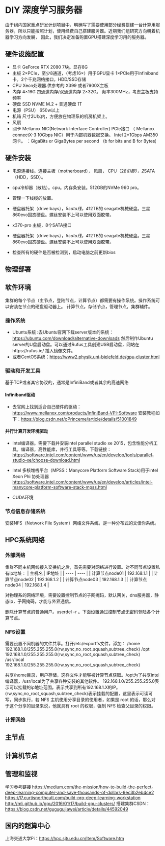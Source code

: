 
 # DIY 深度学习服务器

由于组内国家重点研发计划项目中，明确写了需要使用部分经费搭建一台计算用服务器，所以只能按照计划，使用经费自己搭建服务器。近期我们组研究方向朝着机器学习方向发展，
因此，我们决定准备购置GPU搭建深度学习用的服务器。

## 硬件设施配置
- 显卡 GeForce RTX 2080  7块。显存8G 
- 主板  2×PCIe，至少8通道，（考虑16×）用于GPU显卡 1×PCIe用于Infiniband卡，2个千兆网络接口，HDD/SSD存储
- CPU Xeon处理器.供参考的 X399 或者7900X主板
- 内存  4×16G 四通道内存/双通道内存  2×32G。 频率300MHz，考虑主板支持频率
- 硬盘 SSD NVME M.2 + 普通硬盘 1T
- 电源（PSU） 650w以上
- 机箱 尺寸2U以内，方便放在物理系的机房机架上。
- 风扇
- 网卡 Mellanox NIC(Network Interface Controller)  PCIe接口 （ Mellanox connectX-3 10Gbps NIC）用于内部机器数据交换。 Intel 2*1Gbps AM350 网卡。
：GigaBits or GigaBytes per second （b for bits and B for Bytes)

## 硬件安装
- 电源连接线。连接主板（motherboard）， 风扇， CPU（2*8引脚），2*SATA（HDD，SSD）。
- cpu冷却器（散热）。cpu。内存条安装。512GB的NVMe 960 pro。
- 管理一下线缆的放置。
- 硬盘器托架（drive bays），5*sata线。4*12TB的 seagate机械硬盘。三星860evo固态硬盘。螺丝安装不上可以使用双面胶带。
- x370-pro 主板，8个SATA接口

- 硬盘器托架（drive bays），5*sata线。4*12TB的 seagate机械硬盘。三星860evo固态硬盘。螺丝安装不上可以使用双面胶带。
- 检查所有的硬件是否被检测到，启动电脑之前更新bios
## 物理部署

## 软件环境
集群的每个节点（主节点，登陆节点，计算节点）都需要有操作系统。操作系统可以安装在节点的硬盘驱动器上。
计算节点，存储节点，管理节点，集群辅件。
### 操作系统
- Ubuntu系统 :去Ubuntu官网下载server版本的系统：https://ubuntu.com/download/alternative-downloads 然后制作Ubuntu server的U盘启动盘。可以通过Rufus工具创建USB启动盘，网站在https://rufus.ie/ 插入镜像文件。
- 或者CentOS系统：https://www2.physik.uni-bielefeld.de/gpu-cluster.html
### 驱动和开发工具

基于TCP或者其它协议的，通常是InfiniBand或者其余的高速网络
#### Infiniband驱动
- 去官网上找到适合自己硬件的驱动：https://www.mellanox.com/products/InfiniBand-VPI-Software 安装教程如下：https://blog.csdn.net/oPrinceme/article/details/51001849
#### 并行计算开发环境驱动
- Intel编译器。需要下载并安装intel parallel studio xe 2015，包含性能分析工具，编译器，高性能库，并行工具等等。下载链接：https://software.intel.com/content/www/us/en/develop/tools/parallel-studio-xe/choose-download.html
- Intel 多核堆栈平台（MPSS：Manycore Platform Software Stack)用于intel Xeon Phi 协处理器 https://software.intel.com/content/www/us/en/develop/articles/intel-manycore-platform-software-stack-mpss.html


- CUDA环境

### 节点信息存储系统
安装NFS（Network File System）网络文件系统，是一种分布式的文佳你系统。

## HPC系统网络
### 外部网络
集群不同主机网线接入交换机之后，首先需要对网络进行设置。对不同节点设置私有ip地址：
|  主机名   | IP地址  |
|  ----  | ----  |
| 计算节点node01  | 192.168.1.1 |
| 计算节点node02  | 192.168.1.2 |
| 计算节点node03  | 192.168.1.3 |
| 计算节点node04  | 192.168.1.4 |

对物理系的网络环境，需要设置控制节点的子网掩码，默认网关，dns服务器，静态ip，子网掩码，才能与外界通信。

删除计算节点的普通用户。userdel –r <your username>。下面设置通过控制节点无密码登陆各个计算节点。
 
### NFS设置
需要设置不同机器的文件共享。打开/etc/exportfs文件，添加：
/home  192.168.1.0/255.255.255.0(rw,sync,no_root_squash,subtree_check) 
/opt   192.168.1.0/255.255.255.0(rw,sync,no_root_squash,subtree_check) 
/usr/local  192.168.1.0/255.255.255.0(rw,sync,no_root_squash,subtree_check)


共享/home目录，用户存储，这样文件才能够被计算节点获取。/opt为了共享intel编译器，/usr/local为了共享各种安装的其他软件。
192.168.1.0/255.255.255.0表示可以挂载的ip地址范围。表示共享到所有192.168.1.X的IP。(rw,sync,no_root_squash,subtree_check)表示挂载的配置，这里表示可读可写，同步执行，若 NFS 主机使用分享目录的使用者，如果是 root 的话，那么对 于这个分享的目录来说，他就具有 root 的权限，强制 NFS 检查父目录的权限。


### 计算网络
## 主节点

## 计算机节点

## 管理和监视

学习参考链接
https://medium.com/the-mission/how-to-build-the-perfect-deep-learning-computer-and-save-thousands-of-dollars-9ec3b2eb4ce2
https://l7.curtisnorthcutt.com/build-pro-deep-learning-workstation
http://mli.github.io/gpu/2016/01/17/build-gpu-clusters/
搭建集群CSDN：https://blog.csdn.net/gugugujiawei/article/details/44592049
## 国内的超算中心
上海交通大学Pi：https://hpc.sjtu.edu.cn/Item/Software.htm



